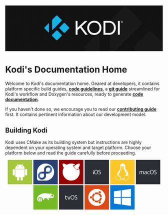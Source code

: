 ![Kodi Logo](resources/banner_slim.png)

# Kodi's Documentation Home
Welcome to Kodi's documentation home. Geared at developers, it contains platform specific build guides, **[code guidelines](CODE_GUIDELINES.md)**, a **[git guide](GIT-FU.md)** streamlined for Kodi's workflow and Doxygen's resources, ready to generate **[code documentation](doxygen/README.md)**.

If you haven't done so, we encourage you to read our **[contributing guide](CONTRIBUTING.md)** first. It contains pertinent information about our development model.

## Building Kodi
Kodi uses CMake as its building system but instructions are highly dependent on your operating system and target platform. Choose your platform below and read the guide carefully before proceeding.

<p align="center">
  <a href="README.Android.md" title="Android"><img src="resources/android.svg" height="78"></a>
  <a href="README.Fedora.md" title="Fedora"><img src="resources/fedora.svg" height="78"></a>
  <a href="README.FreeBSD.md" title="FreeBSD"><img src="resources/freebsd.svg" height="78"></a>
  <a href="README.iOS.md" title="iOS"><img src="resources/ios.svg" height="78"></a>
  <a href="README.Linux.md" title="Linux"><img src="resources/linux.svg" height="78"></a>
  <a href="README.macOS.md" title="macOS"><img src="resources/macos.svg" height="78"></a>
  <a href="README.openSUSE.md" title="openSUSE"><img src="resources/opensuse.svg" height="78"></a>
  <a href="README.tvOS.md" title="tvOS"><img src="resources/tvos.svg" height="78"></a>
  <a href="README.Ubuntu.md" title="Ubuntu"><img src="resources/ubuntu.svg" height="78"></a>
  <a href="README.Windows.md" title="Windows"><img src="resources/windows.svg" height="78"></a>
</p>

